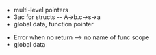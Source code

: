 - multi-level pointers
- 3ac for structs -- A->b.c->s->a
- global data, function pointer


<!-- ISHANH  -->
- Error when no return --> no name of func scope
- global data